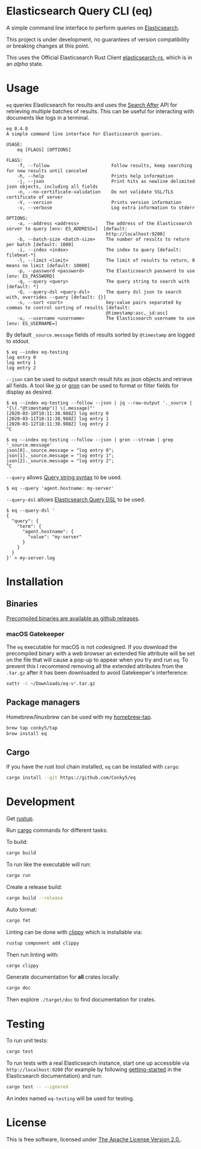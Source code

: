 # Elasticsearch Query CLI (eq)

A simple command line interface to perform queries on
[Elasticsearch](https://github.com/elastic/elasticsearch).

This project is under development, no guarantees of version compatibility or
breaking changes at this point.

This uses the Official Elasticsearch Rust Client
[elasticsearch-rs](https://github.com/elastic/elasticsearch-rs), which is in an
*alpha* state.

# Usage

`eq` queries Elasticsearch for results and uses the [Search After][] API for
retrieving multiple batches of results. This can be useful for interacting with
documents like logs in a terminal.

[Search After]: https://www.elastic.co/guide/en/elasticsearch/reference/current/paginate-search-results.html#search-after

```
eq 0.4.0
A simple command line interface for Elasticsearch queries.

USAGE:
    eq [FLAGS] [OPTIONS]

FLAGS:
    -f, --follow                       Follow results, keep searching for new results until canceled
    -h, --help                         Prints help information
    -j, --json                         Print hits as newline delimited json objects, including all fields
    -n, --no-certificate-validation    Do not validate SSL/TLS certificate of server
    -V, --version                      Prints version information
    -v, --verbose                      Log extra information to stderr

OPTIONS:
    -a, --address <address>          The address of the Elasticsearch server to query [env: ES_ADDRESS=]  [default:
                                     http://localhost:9200]
    -b, --batch-size <batch-size>    The number of results to return per batch [default: 1000]
    -i, --index <index>              The index to query [default: filebeat-*]
    -l, --limit <limit>              The limit of results to return, 0 means no limit [default: 10000]
    -p, --password <password>        The Elasticsearch password to use [env: ES_PASSWORD]
    -q, --query <query>              The query string to search with [default: *]
    -Q, --query-dsl <query-dsl>      The query dsl json to search with, overrides --query [default: {}]
    -s, --sort <sort>                key:value pairs separated by commas to control sorting of results [default:
                                     @timestamp:asc,_id:asc]
    -u, --username <username>        The Elasticsearch username to use [env: ES_USERNAME=]
```

By default `_source.message` fields of results sorted by `@timestamp` are
logged to stdout.

```console
$ eq --index eq-testing
log entry 0
log entry 1
log entry 2
```

`--json` can be used to output search result hits as json objects and retrieve
all fields. A tool like [jq](https://stedolan.github.io/jq/) or
[gron](https://github.com/tomnomnom/gron) can be used to format or filter
fields for display as desired.

```console
$ eq --index eq-testing --follow --json | jq --raw-output '._source | "[\(."@timestamp")] \(.message)"'
[2020-03-10T18:11:38.988Z] log entry 0
[2020-03-11T18:11:38.988Z] log entry 1
[2020-03-12T18:11:38.988Z] log entry 2
^C

$ eq --index eq-testing --follow --json | gron --stream | grep '_source.message'
json[0]._source.message = "log entry 0";
json[1]._source.message = "log entry 1";
json[2]._source.message = "log entry 2";
^C
```

`--query` allows [Query string
syntax](https://www.elastic.co/guide/en/elasticsearch/reference/current/query-dsl-query-string-query.html#query-string-syntax)
to be used.

```console
$ eq --query 'agent.hostname: my-server'
```

`--query-dsl` allows [Elasticsearch Query
DSL](https://www.elastic.co/guide/en/elasticsearch/reference/current/query-dsl.html)
to be used.

```console
$ eq --query-dsl '
{
  "query": {
    "term": {
      "agent.hostname": {
        "value": "my-server"
      }
    }
  }
}' > my-server.log
```

# Installation


## Binaries

[Precompiled binaries are available as github releases](https://github.com/Conky5/eq/releases).

### macOS Gatekeeper

The `eq` executable for macOS is not codesigned. If you download the
precompiled binary with a web browser an extended file attribute will be set on
the file that will cause a pop-up to appear when you try and run `eq`. To
prevent this I recommend removing all the extended attributes from the
`.tar.gz` after it has been downloaded to avoid Gatekeeper's interference:

```sh
xattr -c ~/Downloads/eq-v*.tar.gz
```

## Package managers

Homebrew/linuxbrew can be used with my [homebrew-tap](https://github.com/Conky5/homebrew-tap).

```sh
brew tap conky5/tap
brew install eq
```

## Cargo

If you have the rust tool chain installed, `eq` can be installed with
`cargo`:

```sh
cargo install --git https://github.com/Conky5/eq
```

# Development

Get [rustup](https://rustup.rs).

Run [cargo](https://doc.rust-lang.org/cargo/) commands for different tasks:

To build:

```sh
cargo build
```

To run like the executable will run:

```sh
cargo run
```

Create a release build:

```sh
cargo build --release
```

Auto format:

```sh
cargo fmt
```

Linting can be done with [clippy](https://github.com/rust-lang/rust-clippy)
which is installable via:

```sh
rustup component add clippy
```

Then run linting with:

```sh
cargo clippy
```

Generate documentation for **all** crates locally:

```sh
cargo doc
```

Then explore `./target/doc` to find documentation for crates.

# Testing

To run unit tests:

```sh
cargo test
```

To run tests with a real Elasticsearch instance, start one up accessible via
`http://localhost:9200` (for example by following [getting-started][] in the
Elasticsearch documentation) and run:

```sh
cargo test -- --ignored
```

An index named `eq-testing` will be used for testing.

[getting-started]: https://www.elastic.co/guide/en/elasticsearch/reference/current/getting-started-install.html#run-elasticsearch-local

# License

This is free software, licensed under [The Apache License Version 2.0.](LICENSE).
